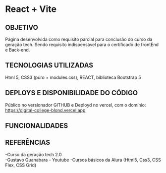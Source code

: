 # React + Vite

## OBJETIVO

Página desenvolvida como requisito parcial para conclusão do curso da geração tech. Sendo requisito indispensável para o certificado de frontEnd e Back-end.

## TECNOLOGIAS UTILIZADAS

Html 5, CSS3 (puro + modules.css), REACT, biblioteca Bootstrap 5

## DEPLOYS E DISPONIBILIDADE DO CÓDIGO

Público no versionador GITHUB e Deployd no vercel, com o domínio: https://digital-college-blond.vercel.app

## FUNCIONALIDADES


## REFERÊNCIAS
-Curso da geração tech 2.0 <br/>
-Gustavo Guanabara - Youtube
-Cursos básicos da Alura (Html5, Css3, CSS Flex, CSS Grid)
